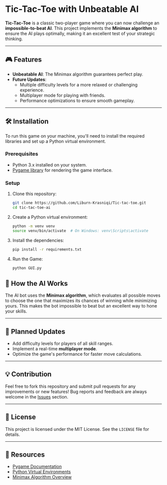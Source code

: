 # Tic-Tac-Toe with Unbeatable AI

**Tic-Tac-Toe** is a classic two-player game where you can now challenge an **impossible-to-beat AI**. This project implements the **Minimax algorithm** to ensure the AI plays optimally, making it an excellent test of your strategic thinking.

---

## 🎮 Features
- **Unbeatable AI**: The Minimax algorithm guarantees perfect play.
- **Future Updates**:  
  - Multiple difficulty levels for a more relaxed or challenging experience.  
  - Multiplayer mode for playing with friends.  
  - Performance optimizations to ensure smooth gameplay.

---

## 🛠️ Installation
To run this game on your machine, you'll need to install the required libraries and set up a Python virtual environment.

### Prerequisites
- Python 3.x installed on your system.
- [Pygame library](https://www.pygame.org/) for rendering the game interface.

### Setup
1. Clone this repository:  
   ```bash
   git clone https://github.com/Liburn-Krasniqi/Tic-tac-toe.git
   cd tic-tac-toe-ai
2. Create a Python virtual environment:
    ```bash
    python -m venv venv
    source venv/bin/activate  # On Windows: venv\Scripts\activate
3. Install the dependencies:
    ```bash
    pip install -r requirements.txt
4. Run the Game:
    ```bash
    python GUI.py

## 🧠 How the AI Works
The AI bot uses the **Minimax algorithm**, which evaluates all possible moves to choose the one that maximizes its chances of winning while minimizing yours. This makes the bot impossible to beat but an excellent way to hone your skills.

---

## 🚀 Planned Updates
- Add difficulty levels for players of all skill ranges.
- Implement a real-time **multiplayer mode**.
- Optimize the game's performance for faster move calculations.

---

## 💡 Contribution
Feel free to fork this repository and submit pull requests for any improvements or new features! Bug reports and feedback are always welcome in the [Issues](https://github.com/Liburn-Krasniqi/tic-tac-toe-ai/issues) section.

---

## 📜 License
This project is licensed under the MIT License. See the `LICENSE` file for details.

---

## 🔗 Resources
- [Pygame Documentation](https://www.pygame.org/docs/)
- [Python Virtual Environments](https://docs.python.org/3/library/venv.html)
- [Minimax Algorithm Overview](https://en.wikipedia.org/wiki/Minimax)
